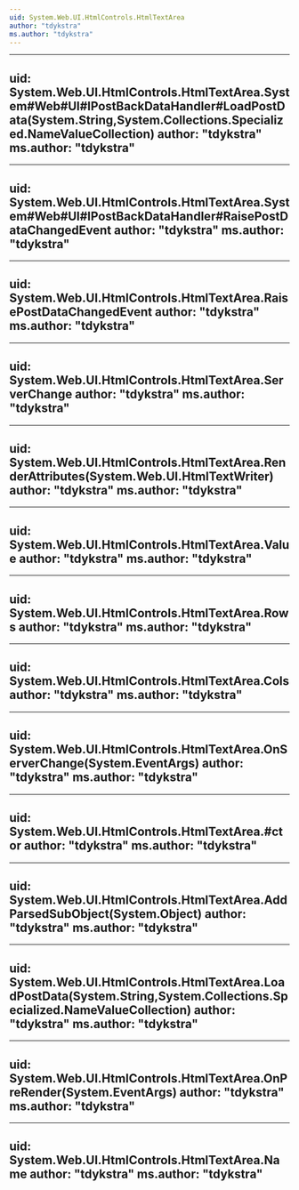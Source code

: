 ```yaml
---
uid: System.Web.UI.HtmlControls.HtmlTextArea
author: "tdykstra"
ms.author: "tdykstra"
---
```


---
uid: System.Web.UI.HtmlControls.HtmlTextArea.System#Web#UI#IPostBackDataHandler#LoadPostData(System.String,System.Collections.Specialized.NameValueCollection)
author: "tdykstra"
ms.author: "tdykstra"
---

---
uid: System.Web.UI.HtmlControls.HtmlTextArea.System#Web#UI#IPostBackDataHandler#RaisePostDataChangedEvent
author: "tdykstra"
ms.author: "tdykstra"
---

---
uid: System.Web.UI.HtmlControls.HtmlTextArea.RaisePostDataChangedEvent
author: "tdykstra"
ms.author: "tdykstra"
---

---
uid: System.Web.UI.HtmlControls.HtmlTextArea.ServerChange
author: "tdykstra"
ms.author: "tdykstra"
---

---
uid: System.Web.UI.HtmlControls.HtmlTextArea.RenderAttributes(System.Web.UI.HtmlTextWriter)
author: "tdykstra"
ms.author: "tdykstra"
---

---
uid: System.Web.UI.HtmlControls.HtmlTextArea.Value
author: "tdykstra"
ms.author: "tdykstra"
---

---
uid: System.Web.UI.HtmlControls.HtmlTextArea.Rows
author: "tdykstra"
ms.author: "tdykstra"
---

---
uid: System.Web.UI.HtmlControls.HtmlTextArea.Cols
author: "tdykstra"
ms.author: "tdykstra"
---

---
uid: System.Web.UI.HtmlControls.HtmlTextArea.OnServerChange(System.EventArgs)
author: "tdykstra"
ms.author: "tdykstra"
---

---
uid: System.Web.UI.HtmlControls.HtmlTextArea.#ctor
author: "tdykstra"
ms.author: "tdykstra"
---

---
uid: System.Web.UI.HtmlControls.HtmlTextArea.AddParsedSubObject(System.Object)
author: "tdykstra"
ms.author: "tdykstra"
---

---
uid: System.Web.UI.HtmlControls.HtmlTextArea.LoadPostData(System.String,System.Collections.Specialized.NameValueCollection)
author: "tdykstra"
ms.author: "tdykstra"
---

---
uid: System.Web.UI.HtmlControls.HtmlTextArea.OnPreRender(System.EventArgs)
author: "tdykstra"
ms.author: "tdykstra"
---

---
uid: System.Web.UI.HtmlControls.HtmlTextArea.Name
author: "tdykstra"
ms.author: "tdykstra"
---
